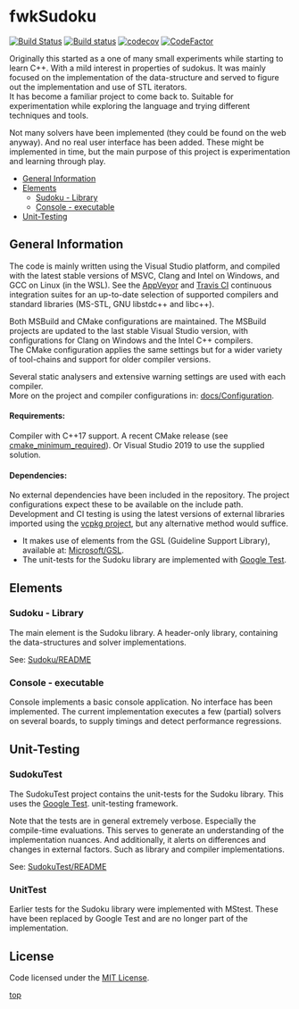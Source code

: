 <!-------------------------------------------------------------><a id="top"></a>
# fwkSudoku
<!----------------------------------------------------------------------------->
<!-- Badges -->
[![Build Status][Travis-badge]][Travis-link]
[![Build status][AppVeyor-badge]][AppVeyor-link]
[![codecov][Codecov-badge]][Codecov-link]
[![CodeFactor][CodeFactor-badge]][CodeFactor-link]
<!-- Description -->
Originally this started as a one of many small experiments while starting to
learn C++. With a mild interest in properties of sudokus. It was mainly focused
on the implementation of the data-structure and served to figure out the
implementation and use of STL iterators.  
It has become a familiar project to come back to.
Suitable for experimentation while exploring the language and trying different
techniques and tools.

Not many solvers have been implemented (they could be found on the web anyway).
And no real user interface has been added.
These might be implemented in time, but the main purpose of this project
is experimentation and learning through play.

<!-- TOC -->
- [General Information](#general)
- [Elements](#elements)  
  - [Sudoku - Library](#sudoku)
  - [Console - executable](#console)
- [Unit-Testing](#unit-testing)

<!---------------------------------------------------------><a id="general"></a>
## General Information ##
<!----------------------------------------------------------------------------->
<!-- installation -->
<!-- usage -->
The code is mainly written using the Visual Studio platform, and compiled with
the latest stable versions of MSVC, Clang and Intel on Windows, and GCC on Linux
(in the WSL). See the [AppVeyor][AppVeyor-link] and [Travis CI][Travis-link]
continuous integration suites for an up-to-date selection of supported compilers
and standard libraries (MS-STL, GNU libstdc++ and libc++).

Both MSBuild and CMake configurations are maintained.
The MSBuild projects are updated to the last stable Visual Studio version,
with configurations for Clang on Windows and the Intel C++ compilers.  
The CMake configuration applies the same settings but for a wider variety of
tool-chains and support for older compiler versions.

Several static analysers and extensive warning settings are used with each
compiler.  
More on the project and compiler configurations in: 
[docs/Configuration](./docs/Configuration.md).

#### Requirements:
Compiler with C++17 support.
A recent CMake release (see [cmake_minimum_required][CMake_version]).
Or Visual Studio 2019 to use the supplied solution.

#### Dependencies:
No external dependencies have been included in the repository.
The project configurations expect these to be available on the include path.
Development and CI testing is using the latest versions of external libraries
imported using the [vcpkg project][github-vcpkg], but any alternative method
would suffice.
- It makes use of elements from the GSL (Guideline Support Library), available
  at: [Microsoft/GSL][github-ms-gsl].
- The unit-tests for the Sudoku library are implemented with
  [Google Test][github-GTest].


<!--------------------------------------------------------><a id="elements"></a>
## Elements ##
<!----------------------------------------------------------------------------->
<!----------------------------------------------------------><a id="sudoku"></a>
### Sudoku - Library ###
<!----------------------------------------------------------------------------->
The main element is the Sudoku library.
A header-only library, containing the data-structures and solver
implementations.

See: [Sudoku/README](./Sudoku/README.md)


<!---------------------------------------------------------><a id="console"></a>
### Console - executable ###
<!----------------------------------------------------------------------------->
Console implements a basic console application.
No interface has been implemented.
The current implementation executes a few (partial) solvers on several boards,
to supply timings and detect performance regressions.


<!----------------------------------------------------><a id="unit-testing"></a>
## Unit-Testing ##
<!----------------------------------------------------------------------------->
<!-- description -->

### SudokuTest ###
The SudokuTest project contains the unit-tests for the Sudoku library.
This uses the [Google Test][github-GTest].
 unit-testing framework.

Note that the tests are in general extremely verbose.
Especially the compile-time evaluations.
This serves to generate an understanding of the implementation nuances.
And additionally, it alerts on differences and changes in external factors.
Such as library and compiler implementations.

See: [SudokuTest/README](./SudokuTest/README.md)

### UnitTest ###
Earlier tests for the Sudoku library were implemented with MStest.
These have been replaced by Google Test and are no longer part of the
implementation.


<!----------------------------------------------------><a id="contributing"></a>

<!----------------------------------------------------------------------------->


<!---------------------------------------------------------><a id="license"></a>
## License
<!----------------------------------------------------------------------------->
Code licensed under the [MIT License](./LICENSE).

[top](#top)

[AppVeyor-badge]: https://ci.appveyor.com/api/projects/status/fuasqqstakl49tfb/branch/master?svg=true
[AppVeyor-link]:  https://ci.appveyor.com/project/Farwaykorse/fwksudoku/branch/master
[Codecov-badge]:  https://codecov.io/gh/Farwaykorse/fwkSudoku/branch/master/graph/badge.svg
[Codecov-link]:   https://codecov.io/gh/Farwaykorse/fwkSudoku
[CodeFactor-badge]: https://www.codefactor.io/repository/github/farwaykorse/fwksudoku/badge/master
[CodeFactor-link]:  https://www.codefactor.io/repository/github/farwaykorse/fwksudoku/overview/master
[Travis-badge]:   https://travis-ci.com/Farwaykorse/fwkSudoku.svg?branch=master
[Travis-link]:    https://travis-ci.com/Farwaykorse/fwkSudoku/branches

[github-GTest]:   https://github.com/google/googletest
[github-ms-gsl]:  https://github.com/Microsoft/GSL
[github-vcpkg]:   https://github.com/Microsoft/vcpk

[CMake_version]:  https://github.com/Farwaykorse/fwkSudoku/CMakeLists.txt#L5

